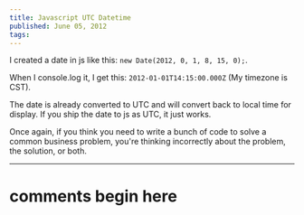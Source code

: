 ```yaml
---
title: Javascript UTC Datetime
published: June 05, 2012
tags: 
---
```


I created a date in js like this: `new Date(2012, 0, 1, 8, 15, 0);`.

When I console.log it, I get this: `2012-01-01T14:15:00.000Z` (My timezone is CST).

The date is already converted to UTC and will convert back to local time for display. If you ship the date to js as UTC, it just works.

Once again, if you think you need to write a bunch of code to solve a common business problem, you're thinking incorrectly about the problem, the solution, or both.

---
# comments begin here

